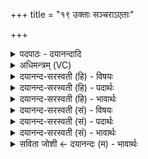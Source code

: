+++
title = "१९ उक्ताः सञ्चराऽएताः"

+++
<details><summary>पदपाठः - दयानन्दादि</summary>

उ॒क्ताः। स॒ञ्च॒रा इति॑ सम्ऽच॒राः। एताः॑। शु॒ना॒सी॒रीयाः॑। श्वे॒ताः। वा॒य॒व्याः᳖। श्वे॒ताः। सौ॒र्य्याः। १९।
</details>

<details><summary>अधिमन्त्रम् (VC)</summary>

- वायुर्देवता
- प्रजापतिर्ऋषिः
- त्रिपाद्गायत्री
- षड्जः
</details>

<details><summary>दयानन्द-सरस्वती (हि) - विषयः</summary>

फिर उसी विषय को अगले मन्त्र में कहा है ॥
</details>

<details><summary>दयानन्द-सरस्वती (हि) - पदार्थः</summary>

पदार्थान्वयभाषाः -  हे मनुष्यो ! तुम जो (एताः) ये (शुनासीरीयाः) शुनासीर देवतावाले अर्थात् खेती की सिद्धि करनेवाले (सञ्चराः) आने-जाने हारे (वायव्याः) पवन के समान दिव्यगुणयुक्त (श्वेताः) सुपेद रङ्गवाले वा (सौर्याः) सूर्य के समान प्रकाशमान (श्वेताः) सुपेद रङ्ग के पशु (उक्ताः) कहे हैं, उनको अपने कार्यों में अच्छे प्रकार निरन्तर नियुक्त करो ॥१९ ॥
</details>

<details><summary>दयानन्द-सरस्वती (हि) - भावार्थः</summary>

भावार्थभाषाः -  जो जिस पशु का देवता कहा है, वह उस पशु का गुणग्रहण करना चाहिये ॥१९ ॥
</details>

<details><summary>दयानन्द-सरस्वती (सं) - विषयः</summary>

पुनस्तमेव विषयमाह ॥
</details>

<details><summary>दयानन्द-सरस्वती (सं) - पदार्थः</summary>

पदार्थान्वयभाषाः -  हे मनुष्याः ! यूयं य एताः शुनासीरीयाः सञ्चरा वायव्याः श्वेताः सौर्य्याः श्वेताश्चोक्तास्तान् कार्येषु सम्प्रयुङ्ध्वम् ॥१९ ॥
</details>

<details><summary>दयानन्द-सरस्वती (सं) - भावार्थः</summary>

भावार्थभाषाः -  या यस्य पशोर्देवता उक्ताः स तद्गुणो ग्राह्यः ॥१९ ॥
</details>

<details><summary>सविता जोशी ← दयानन्दः (म) - भावार्थः</summary>

भावार्थभाषाः -  ज्याला ज्या पशूंची देवता म्हटले गेले आहे ते त्या पशूंचे गुण समजून स्वीकारले पाहिजेत.
</details>